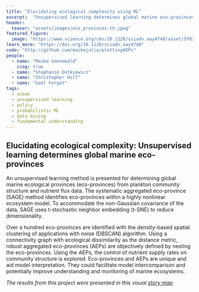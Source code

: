 ```yaml
---
title: "Elucidating ecological complexity using ML"
excerpt:  "Unsupervised learning determines global marine eco-provinces"
header:
  teaser: "assets/images/eco_provinces-th.jpeg"
featured_figure: 
  image: "https://www.science.org/cms/10.1126/sciadv.aay4740/asset/5f0263bd-fc33-4dc6-87df-46a19f3ab895/assets/graphic/aay4740-f2.jpeg"
learn_more: "https://doi.org/10.1126/sciadv.aay4740"
code: "http://github.com/maikejulie/plottingAEPs"
people:
  - name: "Maike Sonnewald"
    ccog: true
  - name: "Stephanie Dutkiewicz"
  - name: "Christopher Hill"
  - name: "Gael Forget"
tags:
  - ocean
  - unsupervised learning
  - policy
  - probabilistic ML
  - data mining
  - fundamental understanding
---
```


## Elucidating ecological complexity: Unsupervised learning determines global marine eco-provinces

An unsupervised learning method is presented for determining global marine ecological provinces (eco-provinces) from plankton community structure and nutrient flux data. The systematic aggregated eco-province (SAGE) method identifies eco-provinces within a highly nonlinear ecosystem model. To accommodate the non-Gaussian covariance of the data, SAGE uses t-stochastic neighbor embedding (t-SNE) to reduce dimensionality. 

Over a hundred eco-provinces are identified with the density-based spatial clustering of applications with noise (DBSCAN) algorithm. Using a connectivity graph with ecological dissimilarity as the distance metric, robust aggregated eco-provinces (AEPs) are objectively defined by nesting the eco-provinces. Using the AEPs, the control of nutrient supply rates on community structure is explored. Eco-provinces and AEPs are unique and aid model interpretation. They could facilitate model intercomparison and potentially improve understanding and monitoring of marine ecosystems.

*The results from this project were presented in this visual [story map]("https://ecco-group.org/storymaps.cgi?id=42")*
